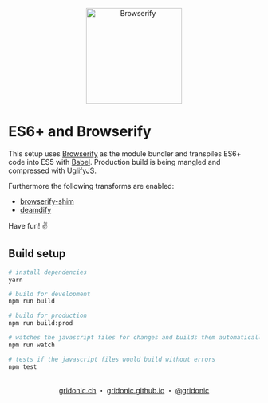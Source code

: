 <p align="center"><img src="https://gridonic.github.io/assets/images/logos/browserify.svg" alt="Browserify" height="192"></p>

# ES6+ and Browserify

This setup uses [Browserify] as the module bundler and transpiles ES6+ code into ES5 with [Babel]. Production build is being mangled and compressed with [UglifyJS].

Furthermore the following transforms are enabled:

- [browserify-shim]
- [deamdify]

Have fun! ✌️

## Build setup

``` bash
# install dependencies
yarn

# build for development
npm run build

# build for production
npm run build:prod

# watches the javascript files for changes and builds them automatically
npm run watch

# tests if the javascript files would build without errors
npm test
```

[Browserify]: http://browserify.org/
[Babel]: https://babeljs.io/
[UglifyJS]: https://github.com/mishoo/UglifyJS2
[browserify-shim]: https://github.com/thlorenz/browserify-shim
[deamdify]: https://github.com/jaredhanson/deamdify

##  
<p align="center">
  <a href="https://gridonic.ch">gridonic.ch</a> ・
  <a href="https://gridonic.github.io">gridonic.github.io</a> ・
  <a href="https://twitter.com/gridonic">@gridonic</a>
</p>
